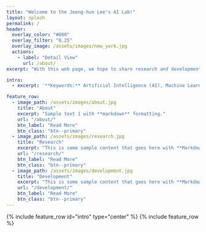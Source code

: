 ```yaml
---
title: "Welcome to the Jeong-hun Lee's AI Lab!"
layout: splash
permalink: /
header:
  overlay_color: "#000"
  overlay_filter: "0.25"
  overlay_image: /assets/images/new_york.jpg
  actions:
    - label: "Detail View"
      url: /about/
excerpt: "With this web page, we hope to share research and development related to AI. In particular, the focus will be on computer vision fields (e.g., object detection, semantic segmentation, etc.)."

intro:
  - excerpt: '**Keywords:** Artificial Intelligence (AI), Machine Learning, Deep Learning, Computer Vision, Image Classification, Object Detection, Semantic Segmentation, Instance Segmentation, Vision Transformer (ViT)'

feature_row:
  - image_path: /assets/images/about.jpg
    title: "About"
    excerpt: "Sample text 1 with **markdown** formatting."
    url: "/about/"
    btn_label: "Read More"
    btn_class: "btn--primary"
  - image_path: /assets/images/research.jpg
    title: "Research"
    excerpt: "This is some sample content that goes here with **Markdown** formatting."
    url: "/research/"
    btn_label: "Read More"
    btn_class: "btn--primary"
  - image_path: /assets/images/development.jpg
    title: "Development"
    excerpt: "This is some sample content that goes here with **Markdown** formatting."
    url: "/development/"
    btn_label: "Read More"
    btn_class: "btn--primary"
---
```


{% include feature_row id="intro" type="center" %}
{% include feature_row %}